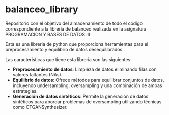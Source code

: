 # balanceo_library
Repositorio con el objetivo del almacenamiento de todo el código correspondiente a la librería de balanceo realizada en la asignatura PROGRAMACIÓN Y BASES DE DATOS III

Esta es una libreria de python que proporciona herramientas para el preprocesamiento y equilibrio de datos desequilibrados.

Las caracteristicas que tiene esta libreria son las siguientes:
- **Preprocesamiento de datos**: Limpieza de datos eliminando filas con valores faltantes (NAs).
- **Equilibrio de datos**: Ofrece métodos para equilibrar conjuntos de datos, incluyendo undersampling, oversampling y una combinación de ambas estrategias.
- **Generación de datos sintéticos**: Permite la generación de datos sintéticos para abordar problemas de oversampling utilizando técnicas como CTGANSynthesizer.
